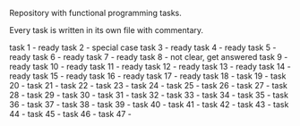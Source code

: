 Repository with functional programming tasks.

Every task is written in its own file with commentary.

task 1 - ready
task 2 - special case
task 3 - ready
task 4 - ready
task 5 - ready
task 6 - ready
task 7 - ready
task 8 - not clear, get answered
task 9 - ready
task 10 - ready
task 11 - ready
task 12 - ready
task 13 - ready
task 14 - ready
task 15 - ready
task 16 - ready
task 17 - ready
task 18 -
task 19 -
task 20 -
task 21 -
task 22 -
task 23 -
task 24 -
task 25 -
task 26 -
task 27 -
task 28 -
task 29 -
task 30 -
task 31 -
task 32 -
task 33 -
task 34 -
task 35 -
task 36 -
task 37 -
task 38 -
task 39 -
task 40 -
task 41 -
task 42 -
task 43 -
task 44 -
task 45 -
task 46 -
task 47 -
